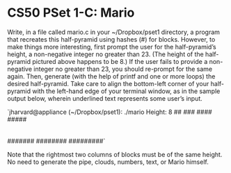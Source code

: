# CS50 PSet 1-C: Mario

Write, in a file called mario.c in your ~/Dropbox/pset1 directory, a program that recreates this half-pyramid using hashes (#) for blocks. However, to make things more interesting, first prompt the user for the half-pyramid’s height, a non-negative integer no greater than 23. (The height of the half-pyramid pictured above happens to be 8.) If the user fails to provide a non-negative integer no greater than 23, you should re-prompt for the same again. Then, generate (with the help of printf and one or more loops) the desired half-pyramid. Take care to align the bottom-left corner of your half-pyramid with the left-hand edge of your terminal window, as in the sample output below, wherein underlined text represents some user’s input.

`jharvard@appliance (~/Dropbox/pset1): ./mario
Height: 8
       ##
      ###
     ####
    #####
   ######
  #######
 ########
#########`

Note that the rightmost two columns of blocks must be of the same height. No need to generate the pipe, clouds, numbers, text, or Mario himself.
